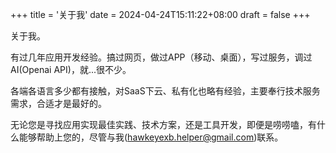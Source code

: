 +++
title = '关于我'
date = 2024-04-24T15:11:22+08:00
draft = false
+++

关于我。

有过几年应用开发经验。搞过网页，做过APP（移动、桌面），写过服务，调过AI(Openai API)，就...很不少。

各端各语言多少都有接触，对SaaS下云、私有化也略有经验，主要奉行技术服务需求，合适才是最好的。

无论您是寻找应用实现最佳实践、技术方案，还是工具开发，即便是唠唠嗑，有什么能够帮助上您的，尽管与我(hawkeyexb.helper@gmail.com)联系。



